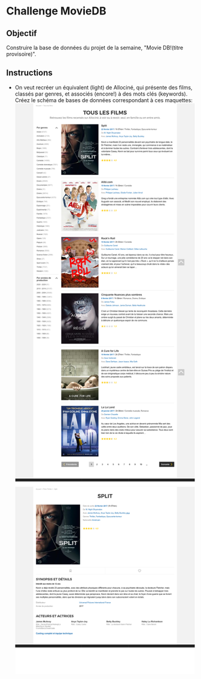 # Challenge MovieDB

## Objectif
Construire la base de données du projet de la semaine, "Movie DB!(titre provisoire)".


## Instructions
- On veut recréer un équivalent (light) de Allociné, qui présente des films, classés par genres, et associés (encore!) à des mots clés (keywords).
Créez le schéma de bases de données correspondant à ces maquettes:
![allmovies.png](allmovies.png)
![onemovie.png](onemovie.png)
